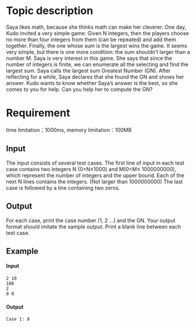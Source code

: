 # Topic description
Saya likes math, because she thinks math can make her cleverer.
One day, Kudo invited a very simple game:
Given N integers, then the players choose no more than four integers from them (can be repeated) and add them together. Finally, the one whose sum is the largest wins the game. It seems very simple, but there is one more condition: the sum shouldn’t larger than a number M.
Saya is very interest in this game. She says that since the number of integers is finite, we can enumerate all the selecting and find the largest sum. Saya calls the largest sum Greatest Number (GN). After reflecting for a while, Saya declares that she found the GN and shows her answer.
Kudo wants to know whether Saya’s answer is the best, so she comes to you for help.
Can you help her to compute the GN?
# Requirement
time limitation：1000ms, memory limitation：100MB
## Input
The input consists of several test cases.
The first line of input in each test case contains two integers N (0<N≤1000) and M(0<M≤ 1000000000), which represent the number of integers and the upper bound.
Each of the next N lines contains the integers. (Not larger than 1000000000)
The last case is followed by a line containing two zeros.

## Output
For each case, print the case number (1, 2 …) and the GN.
Your output format should imitate the sample output. Print a blank line between each test case.

## Example

#### Input
```
2 10
100
2
0 0
```
#### Output
```
Case 1: 8
```
